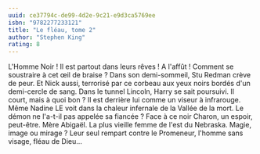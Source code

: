 ```yaml
---
uuid: ce37794c-de99-4d2e-9c21-e9d3ca5769ee
isbn: "9782277233121"
title: "Le fléau, tome 2"
author: "Stephen King"
rating: 8
---
```


L'Homme Noir ! Il est partout dans leurs rêves ! A l'affût ! Comment se soustraire à cet œil de braise ? Dans son demi-sommeil, Stu Redman crève de peur. Et Nick aussi, terrorisé par ce corbeau aux yeux noirs bordés d'un demi-cercle de sang. Dans le tunnel Lincoln, Harry se sait poursuivi. Il court, mais à quoi bon ? Il est derrière lui comme un viseur à infrarouge. Même Nadine LE voit dans la chaleur infernale de la Vallée de la mort. Le démon ne l'a-t-il pas appelée sa fiancée ? Face à ce noir Charon, un espoir, peut-être. Mère Abigaël. La plus vieille femme de l'est du Nebraska. Magie, image ou mirage ? Leur seul rempart contre le Promeneur, l'homme sans visage, fléau de Dieu…

